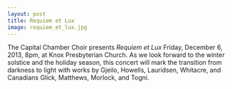 ```yaml
---
layout: post
title: Requiem et Lux 
image: requiem_et_lux.jpg
---
```


The Capital Chamber Choir presents _Requiem et Lux_ Friday, December 6, 2013, 8pm, at Knox Presbyterian Church. As we look forward to the winter solstice and the holiday season, this concert will mark the transition from darkness to light with works by Gjeilo, Howells, Lauridsen, Whitacre, and Canadians Glick, Matthews, Morlock, and Togni.
